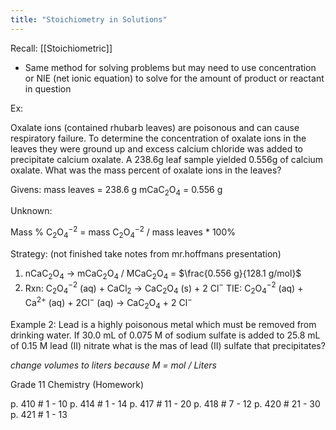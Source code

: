 ```yaml
---
title: "Stoichiometry in Solutions"
---
```

Recall: [[Stoichiometric]]

- Same method for solving problems but may need to use concentration or NIE (net ionic equation) to solve for the amount of product or reactant in question

Ex:

Oxalate ions (contained rhubarb leaves) are poisonous and can cause respiratory failure. To determine the concentration of oxalate ions in the leaves they were ground up and excess calcium chloride was added to precipitate calcium oxalate. A 238.6g leaf sample yielded 0.556g of calcium oxalate. What was the mass percent of oxalate ions in the leaves?

Givens: 
mass leaves = 238.6 g
mCaC$_2$O$_4$ = 0.556 g

Unknown:

Mass % C$_2$O$_4$$^-$$^2$ = mass C$_2$O$_4$$^-$$^2$ / mass leaves * 100%

Strategy:
(not finished take notes from mr.hoffmans presentation)
1) nCaC$_2$O$_4$ -> mCaC$_2$O$_4$ / MCaC$_2$O$_4$ = $\frac{0.556 g}{128.1 g/mol}$
2) Rxn: C$_2$O$_4$$^-$$^2$ (aq) + CaCl$_2$ -> CaC$_2$O$_4$ (s) + 2 Cl$^-$
	TIE: C$_2$O$_4$$^-$$^2$ (aq) + Ca$^2$$^+$ (aq) + 2Cl$^-$ (aq) -> CaC$_2$O$_4$ + 2 Cl$^-$ 

Example 2: Lead is a highly poisonous metal which must be removed from drinking water. If 30.0 mL of 0.075 M of sodium sulfate is added to 25.8 mL of 0.15 M lead (II) nitrate what is the mas of lead (II) sulfate that precipitates?

*change volumes to liters because M = mol / Liters*

Grade 11 Chemistry (Homework)

p. 410 # 1 - 10
p. 414 # 1 - 14
p. 417 # 11 - 20
p. 418 # 7 - 12
p. 420 # 21 - 30
p. 421 # 1 - 13


